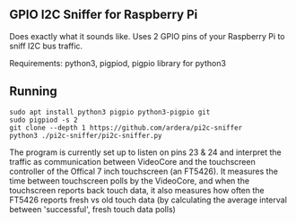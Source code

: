 ## GPIO I2C Sniffer for Raspberry Pi
Does exactly what it sounds like. Uses 2 GPIO pins of your Raspberry Pi to sniff I2C bus traffic.

Requirements: python3, pigpiod, pigpio library for python3

## Running
    
    sudo apt install python3 pigpio python3-pigpio git
    sudo pigpiod -s 2
    git clone --depth 1 https://github.com/ardera/pi2c-sniffer
    python3 ./pi2c-sniffer/pi2c-sniffer.py

The program is currently set up to listen on pins 23 & 24 and interpret the traffic as communication between VideoCore and the touchscreen controller of the Offical 7 inch touchscreen (an FT5426). It measures the time between touchscreen polls by the VideoCore, and when the touchscreen reports back touch data, it also measures how often the FT5426 reports fresh vs old touch data (by calculating the average interval between 'successful', fresh touch data polls)
